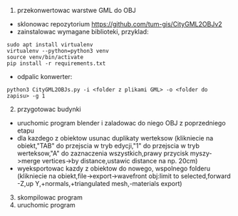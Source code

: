 1. przekonwertowac warstwe GML do OBJ
- sklonowac repozytorium https://github.com/tum-gis/CityGML2OBJv2
- zainstalowac wymagane biblioteki, przyklad:
```
sudo apt install virtualenv
virtualenv --python=python3 venv
source venv/bin/activate
pip install -r requirements.txt
```
- odpalic konwerter:
```
python3 CityGML2OBJs.py -i <folder z plikami GML> -o <folder do zapisu> -g 1
```
2. przygotowac budynki
- uruchomic program blender i zaladowac do niego OBJ z poprzedniego etapu
- dla kazdego z obiektow usunac duplikaty werteksow (klikniecie na obiekt,"TAB" do przejscia w tryb edycji,"1" do przejscia w tryb werteksow,"A" do zaznaczenia wszystkich,prawy przycisk myszy->merge vertices->by distance,ustawic distance na np. 20cm)
- wyeksportowac kazdy z obiektow do nowego, wspolnego folderu (klikniecie na obiekt,file->export->wavefront obj:limit to selected,forward -Z,up Y,+normals,+triangulated mesh,-materials export)
3. skompilowac program
4. uruchomic program